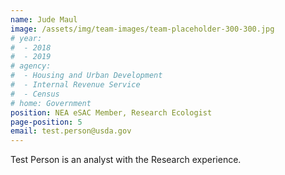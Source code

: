 ```yaml
---
name: Jude Maul
image: /assets/img/team-images/team-placeholder-300-300.jpg
# year:
#  - 2018
#  - 2019
# agency:   
#  - Housing and Urban Development
#  - Internal Revenue Service
#  - Census
# home: Government
position: NEA eSAC Member, Research Ecologist
page-position: 5
email: test.person@usda.gov
---
```


Test Person is an analyst with the Research experience.
